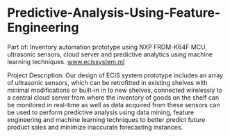 # Predictive-Analysis-Using-Feature-Engineering

Part of: Inventory automation prototype using NXP FRDM-K64F MCU, ultrasonic sensors, cloud server and predictive analytics using machine learning techniques. www.ecissystem.ml

Project Description: Our design of ECIS system prototype includes an array of ultrasonic sensors, which can be retrofitted in existing shelves with minimal modifications or built-in in to new shelves, connected wirelessly to a central cloud server from where the inventory of goods on the shelf can be monitored in real-time as well as data acquired from these sensors can be used to perform predictive analysis using data mining, feature engineering and machine learning techniques to better predict future product sales and minimize inaccurate forecasting instances.
